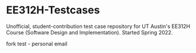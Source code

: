 # EE312H-Testcases
Unofficial, student-contribution test case repository for UT Austin's EE312H Course (Software Design and Implementation). Started Spring 2022.

fork test - personal email
